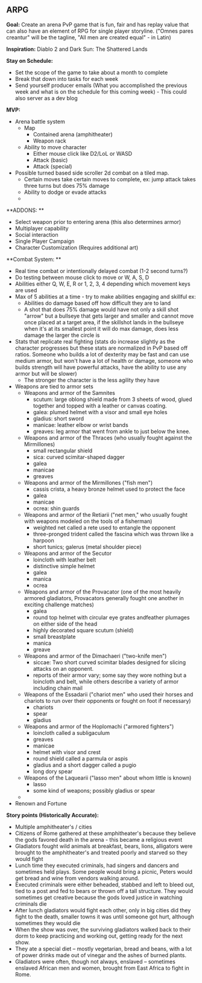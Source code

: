 ## ARPG

**Goal:** Create an arena PvP game that is fun, fair and has replay value that can also have an element of RPG for single player storyline. ("Omnes pares creantur" will be the tagline, "All men are created equal" - in Latin)

**Inspiration:** Diablo 2 and Dark Sun: The Shattered Lands

**Stay on Schedule:**

* Set the scope of the game to take about a month to complete
* Break that down into tasks for each week
* Send yourself producer emails (What you accomplished the previous week and what is on the schedule for this coming week) - This could also server as a dev blog

**MVP:**

* Arena battle system
  * Map
    * Contained arena (amphitheater)
    * Weapon rack
  * Ability to move character
    * Either mouse click like D2/LoL or WASD
    * Attack (basic)
    * Attack (special)
* Possible turned based side scroller 2d combat on a tiled map.
  * Certain moves take certain moves to complete, ex: jump attack takes three turns but does 75% damage
  * Ability to dodge or evade attacks
  *

**ADDONS: **

* Select weapon prior to entering arena (this also determines armor)
* Multiplayer capability
* Social interaction
* Single Player Campaign
* Character Customization (Requires additional art)

**Combat System: **

* Real time combat or intentionally delayed combat (1-2 second turns?)
* Do testing between mouse click to move or W, A, S, D
* Abilities either Q, W, E, R or 1, 2, 3, 4 depending which movement keys are used
* Max of 5 abilities at a time - try to make abilities engaging and skillful ex:
  * Abilities do damage based off how difficult they are to land
  * A shot that does 75% damage would have not only a skill shot "arrow" but a bullseye that gets larger and smaller and cannot move once placed at a target area, if the skillshot lands in the bullseye when it's at its smallest point it will do max damage, does less damage the larger the circle is
* Stats that replicate real fighting (stats do increase slightly as the character progresses but these stats are normalized in PvP based off ratios. Someone who builds a lot of dexterity may be fast and can use medium armor, but won't have a lot of health or damage, someone who builds strength will have powerful attacks, have the ability to use any armor but will be slower)
  * The stronger the character is the less agility they have
* Weapons are tied to armor sets
  * Weapons and armor of the Samnites
    * scutum: large oblong shield made from 3 sheets of wood, glued together and topped with a leather or canvas coating.
    * galea: plumed helmet with a visor and small eye holes
    * gladius: short sword
    * manicae: leather elbow or wrist bands
    * greaves: leg armor that went from ankle to just below the knee.
  * Weapons and armor of the Thraces (who usually fought against the Mirmillones)
    * small rectangular shield
    * sica: curved scimitar-shaped dagger
    * galea
    * manicae
    * greaves
  * Weapons and armor of the Mirmillones ("fish men")
    * cassis crista, a heavy bronze helmet used to protect the face
    * galea
    * manicae
    * ocrea: shin guards
  * Weapons and armor of the Retiarii ("net men," who usually fought with weapons modeled on the tools of a fisherman)
    * weighted net called a rete used to entangle the opponent
    * three-pronged trident called the fascina which was thrown like a harpoon
    * short tunics; galerus (metal shoulder piece)
  * Weapons and armor of the Secutor
    * loincloth with leather belt
    * distinctive simple helmet
    * galea
    * manica
    * ocrea
  * Weapons and armor of the Provacator (one of the most heavily armored gladiators, Provacators generally fought one another in exciting challenge matches)
    * galea
    * round top helmet with circular eye grates andfeather plumages on either side of the head
    * highly decorated square scutum (shield)
    * small breastplate
    * manica
    * greave
  * Weapons and armor of the Dimachaeri ("two-knife men")
    * siccae: Two short curved scimitar blades designed for slicing attacks on an opponent.
    * reports of their armor vary; some say they wore nothing but a loincloth and belt, while others describe a variety of armor including chain mail
  * Weapons of the Essadarii ("chariot men" who used their horses and chariots to run over their opponents or fought on foot if necessary)
    * chariots
    * spear
    * gladius
  * Weapons and armor of the Hoplomachi ("armored fighters")
    * loincloth called a subligaculum
    * greaves
    * manicae
    * helmet with visor and crest
    * round shield called a parmula or aspis
    * gladius and a short dagger called a pugio
    * long dory spear
  * Weapons of the Laquearii ("lasso men" about whom little is known)
    * lasso
    * some kind of weapons; possibly gladius or spear
  *
* Renown and Fortune

**Story points (Historically Accurate):**

* Multiple amphitheater's / cities
* Citizens of Rome gathered at these amphitheater's because they believe the gods favored death in the arena - this became a religious event
* Gladiators fought wild animals at breakfast, bears, lions, alligators were brought to the amphitheater's and treated poorly and starved so they would fight
* Lunch time they executed criminals, had singers and dancers and sometimes held plays. Some people would bring a picnic, Peters would get bread and wine from vendors walking around.
* Executed criminals were either beheaded, stabbed and left to bleed out, tied to a post and fed to bears or thrown off a tall structure. They would sometimes get creative because the gods loved justice in watching criminals die
* After lunch gladiators would fight each other, only in big cities did they fight to the death, smaller towns it was until someone got hurt, although sometimes they would die
* When the show was over, the surviving gladiators walked back to their dorm to keep practicing and working out, getting ready for the next show.
* They ate a special diet – mostly vegetarian, bread and beans, with a lot of power drinks made out of vinegar and the ashes of burned plants.
* Gladiators were often, though not always, enslaved – sometimes enslaved African men and women, brought from East Africa to fight in Rome.
